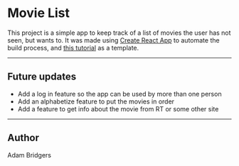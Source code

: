 # Movie List
This project is a simple app to keep track of a list of movies the user has not seen, but wants to.
It was made using [Create React App](https://github.com/facebookincubator/create-react-app) to automate the build process, and [this tutorial](https://github.com/wesdoyle/react-firebase-notes-app) as a template.
***
## Future updates
* Add a log in feature so the app can be used by more than one person
* Add an alphabetize feature to put the movies in order
* Add a feature to get info about the movie from RT or some other site
***
## Author
Adam Bridgers
